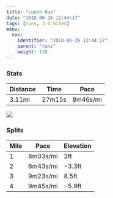 ```yaml
---
title: "Lunch Run"
date: "2018-06-26 12:44:17"
tags: [runs, 3-4 miles]
menu:
  nav:
    identifier: "2018-06-26 12:44:17"
    parent: "runs"
    weight: 130
---
```


### Stats

| Distance | Time | Pace |
|----------|------|------|
|3.11mi|27m15s|8m46s/mi|

<img src='https://maps.googleapis.com/maps/api/staticmap?maptype=roadmap&path=enc:kxjeIjlyLe@uCxDjE]|JhFzKxD~C|BiDrOnY|CpLlG`f@s@uAx@vU}@zd@~@cQy@ii@h@dBcHqg@cGqTsJeP_E_@kDuDiFwYy@yBi@hD&key=AIzaSyC1MId7bFpkLXNAaYhBSTb8jLyiSqzbDtM&size=800x800&markers=color:yellow|label:S|53.47222,-2.26518&markers=color:green|label:F|53.47225,-2.26434'>

### Splits

| Mile | Pace | Elevation |
|------|------|-----------|
|1|8m03s/mi|3ft|
|2|8m43s/mi|-3.3ft|
|3|9m23s/mi|8.5ft|
|4|9m45s/mi|-5.9ft|

